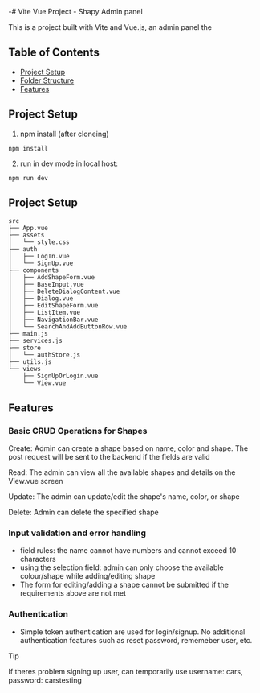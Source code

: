 -# Vite Vue Project - Shapy Admin panel

This is a project built with Vite and Vue.js, an admin panel the 

## Table of Contents

- [Project Setup](#project-setup)
- [Folder Structure](#folder-structure)
- [Features](#features)

## Project Setup

1. npm install (after cloneing)
```
npm install
```

2. run in dev mode in local host:
```
npm run dev
```

## Project Setup
```
src
├── App.vue
├── assets
│   └── style.css
├── auth
│   ├── LogIn.vue
│   └── SignUp.vue
├── components
│   ├── AddShapeForm.vue
│   ├── BaseInput.vue
│   ├── DeleteDialogContent.vue
│   ├── Dialog.vue
│   ├── EditShapeForm.vue
│   ├── ListItem.vue
│   ├── NavigationBar.vue
│   └── SearchAndAddButtonRow.vue
├── main.js
├── services.js
├── store
│   └── authStore.js
├── utils.js
└── views
    ├── SignUpOrLogin.vue
    └── View.vue
```

## Features

### Basic CRUD Operations for Shapes
Create: Admin can create a shape based on name, color and shape. The post request will be sent to the backend if the fields are valid

Read: The admin can view all the available shapes and details on the View.vue screen

Update: The admin can update/edit the shape's name, color, or shape

Delete: Admin can delete the specified shape

### Input validation and error handling
- field rules: the name cannot have numbers and cannot exceed 10 characters
- using the selection field: admin can only choose the available colour/shape while adding/editing shape
- The form for editing/adding a shape cannot be submitted if the requirements above are not met

### Authentication
- Simple token authentication are used for login/signup. No additional authentication features such as reset password, rememeber user, etc.

> [!TIP]
> If theres problem signing up user, can temporarily use
> username: cars, password: carstesting






